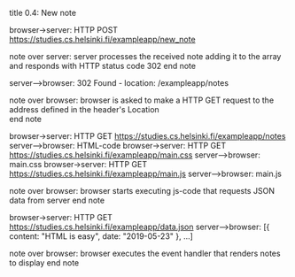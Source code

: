 title 0.4: New note

browser->server: HTTP POST https://studies.cs.helsinki.fi/exampleapp/new_note

note over server:
server processes the received note adding it to the array
and responds with HTTP status code 302
end note

server-->browser: 302 Found - location: /exampleapp/notes

note over browser:
browser is asked to make a HTTP GET request
to the address defined in the header's Location  
end note

browser->server: HTTP GET https://studies.cs.helsinki.fi/exampleapp/notes
server-->browser: HTML-code
browser->server: HTTP GET https://studies.cs.helsinki.fi/exampleapp/main.css
server-->browser: main.css
browser->server: HTTP GET https://studies.cs.helsinki.fi/exampleapp/main.js
server-->browser: main.js

note over browser:
browser starts executing js-code
that requests JSON data from server
end note

browser->server: HTTP GET https://studies.cs.helsinki.fi/exampleapp/data.json
server-->browser: [{ content: "HTML is easy", date: "2019-05-23" }, ...]

note over browser:
browser executes the event handler
that renders notes to display
end note
